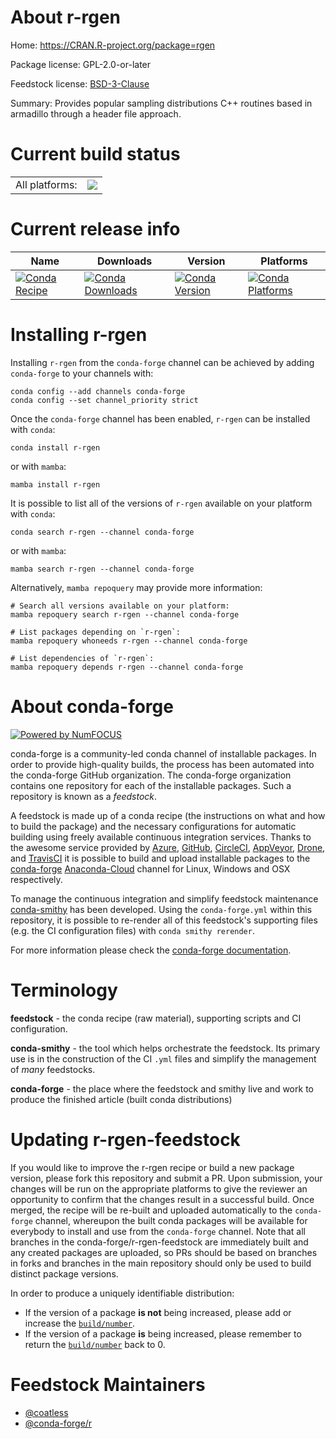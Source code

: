 About r-rgen
============

Home: https://CRAN.R-project.org/package=rgen

Package license: GPL-2.0-or-later

Feedstock license: [BSD-3-Clause](https://github.com/conda-forge/r-rgen-feedstock/blob/main/LICENSE.txt)

Summary: Provides popular sampling distributions C++ routines based in armadillo through a header file approach.

Current build status
====================


<table><tr><td>All platforms:</td>
    <td>
      <a href="https://dev.azure.com/conda-forge/feedstock-builds/_build/latest?definitionId=11548&branchName=main">
        <img src="https://dev.azure.com/conda-forge/feedstock-builds/_apis/build/status/r-rgen-feedstock?branchName=main">
      </a>
    </td>
  </tr>
</table>

Current release info
====================

| Name | Downloads | Version | Platforms |
| --- | --- | --- | --- |
| [![Conda Recipe](https://img.shields.io/badge/recipe-r--rgen-green.svg)](https://anaconda.org/conda-forge/r-rgen) | [![Conda Downloads](https://img.shields.io/conda/dn/conda-forge/r-rgen.svg)](https://anaconda.org/conda-forge/r-rgen) | [![Conda Version](https://img.shields.io/conda/vn/conda-forge/r-rgen.svg)](https://anaconda.org/conda-forge/r-rgen) | [![Conda Platforms](https://img.shields.io/conda/pn/conda-forge/r-rgen.svg)](https://anaconda.org/conda-forge/r-rgen) |

Installing r-rgen
=================

Installing `r-rgen` from the `conda-forge` channel can be achieved by adding `conda-forge` to your channels with:

```
conda config --add channels conda-forge
conda config --set channel_priority strict
```

Once the `conda-forge` channel has been enabled, `r-rgen` can be installed with `conda`:

```
conda install r-rgen
```

or with `mamba`:

```
mamba install r-rgen
```

It is possible to list all of the versions of `r-rgen` available on your platform with `conda`:

```
conda search r-rgen --channel conda-forge
```

or with `mamba`:

```
mamba search r-rgen --channel conda-forge
```

Alternatively, `mamba repoquery` may provide more information:

```
# Search all versions available on your platform:
mamba repoquery search r-rgen --channel conda-forge

# List packages depending on `r-rgen`:
mamba repoquery whoneeds r-rgen --channel conda-forge

# List dependencies of `r-rgen`:
mamba repoquery depends r-rgen --channel conda-forge
```


About conda-forge
=================

[![Powered by
NumFOCUS](https://img.shields.io/badge/powered%20by-NumFOCUS-orange.svg?style=flat&colorA=E1523D&colorB=007D8A)](https://numfocus.org)

conda-forge is a community-led conda channel of installable packages.
In order to provide high-quality builds, the process has been automated into the
conda-forge GitHub organization. The conda-forge organization contains one repository
for each of the installable packages. Such a repository is known as a *feedstock*.

A feedstock is made up of a conda recipe (the instructions on what and how to build
the package) and the necessary configurations for automatic building using freely
available continuous integration services. Thanks to the awesome service provided by
[Azure](https://azure.microsoft.com/en-us/services/devops/), [GitHub](https://github.com/),
[CircleCI](https://circleci.com/), [AppVeyor](https://www.appveyor.com/),
[Drone](https://cloud.drone.io/welcome), and [TravisCI](https://travis-ci.com/)
it is possible to build and upload installable packages to the
[conda-forge](https://anaconda.org/conda-forge) [Anaconda-Cloud](https://anaconda.org/)
channel for Linux, Windows and OSX respectively.

To manage the continuous integration and simplify feedstock maintenance
[conda-smithy](https://github.com/conda-forge/conda-smithy) has been developed.
Using the ``conda-forge.yml`` within this repository, it is possible to re-render all of
this feedstock's supporting files (e.g. the CI configuration files) with ``conda smithy rerender``.

For more information please check the [conda-forge documentation](https://conda-forge.org/docs/).

Terminology
===========

**feedstock** - the conda recipe (raw material), supporting scripts and CI configuration.

**conda-smithy** - the tool which helps orchestrate the feedstock.
                   Its primary use is in the construction of the CI ``.yml`` files
                   and simplify the management of *many* feedstocks.

**conda-forge** - the place where the feedstock and smithy live and work to
                  produce the finished article (built conda distributions)


Updating r-rgen-feedstock
=========================

If you would like to improve the r-rgen recipe or build a new
package version, please fork this repository and submit a PR. Upon submission,
your changes will be run on the appropriate platforms to give the reviewer an
opportunity to confirm that the changes result in a successful build. Once
merged, the recipe will be re-built and uploaded automatically to the
`conda-forge` channel, whereupon the built conda packages will be available for
everybody to install and use from the `conda-forge` channel.
Note that all branches in the conda-forge/r-rgen-feedstock are
immediately built and any created packages are uploaded, so PRs should be based
on branches in forks and branches in the main repository should only be used to
build distinct package versions.

In order to produce a uniquely identifiable distribution:
 * If the version of a package **is not** being increased, please add or increase
   the [``build/number``](https://docs.conda.io/projects/conda-build/en/latest/resources/define-metadata.html#build-number-and-string).
 * If the version of a package **is** being increased, please remember to return
   the [``build/number``](https://docs.conda.io/projects/conda-build/en/latest/resources/define-metadata.html#build-number-and-string)
   back to 0.

Feedstock Maintainers
=====================

* [@coatless](https://github.com/coatless/)
* [@conda-forge/r](https://github.com/conda-forge/r/)

